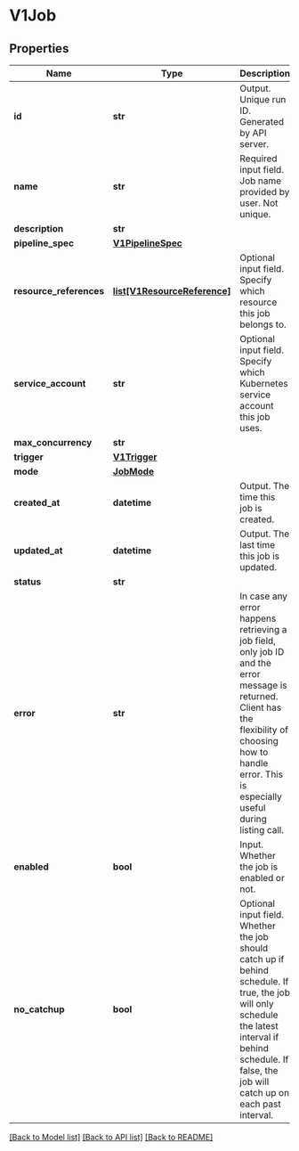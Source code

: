 # V1Job

## Properties
Name | Type | Description | Notes
------------ | ------------- | ------------- | -------------
**id** | **str** | Output. Unique run ID. Generated by API server. | [optional] 
**name** | **str** | Required input field. Job name provided by user. Not unique. | [optional] 
**description** | **str** |  | [optional] 
**pipeline_spec** | [**V1PipelineSpec**](V1PipelineSpec.md) |  | [optional] 
**resource_references** | [**list[V1ResourceReference]**](V1ResourceReference.md) | Optional input field. Specify which resource this job belongs to. | [optional] 
**service_account** | **str** | Optional input field. Specify which Kubernetes service account this job uses. | [optional] 
**max_concurrency** | **str** |  | [optional] 
**trigger** | [**V1Trigger**](V1Trigger.md) |  | [optional] 
**mode** | [**JobMode**](JobMode.md) |  | [optional] 
**created_at** | **datetime** | Output. The time this job is created. | [optional] 
**updated_at** | **datetime** | Output. The last time this job is updated. | [optional] 
**status** | **str** |  | [optional] 
**error** | **str** | In case any error happens retrieving a job field, only job ID and the error message is returned. Client has the flexibility of choosing how to handle error. This is especially useful during listing call. | [optional] 
**enabled** | **bool** | Input. Whether the job is enabled or not. | [optional] 
**no_catchup** | **bool** | Optional input field. Whether the job should catch up if behind schedule. If true, the job will only schedule the latest interval if behind schedule. If false, the job will catch up on each past interval. | [optional] 

[[Back to Model list]](../README.md#documentation-for-models) [[Back to API list]](../README.md#documentation-for-api-endpoints) [[Back to README]](../README.md)


